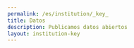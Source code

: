 ```yaml
---
permalink: /es/institution/_key_
title: Datos
description: Publicamos datos abiertos
layout: institution-key
---
```



